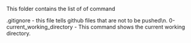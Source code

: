 This folder contains the list of of command

.gitignore - this file tells github files that are not to be pushed\n.
0-current_working_directory - This command shows the current working directory.
